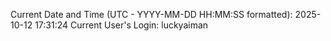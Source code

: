 Current Date and Time (UTC - YYYY-MM-DD HH:MM:SS formatted): 2025-10-12 17:31:24
Current User's Login: luckyaiman
